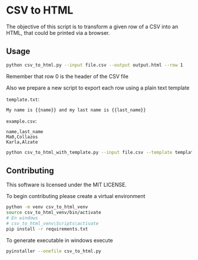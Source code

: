# CSV to HTML

The objective of this script is to transform a given row of a CSV into an HTML, that could be printed via a browser.

## Usage

```bash
python csv_to_html.py --input file.csv --output output.html --row 1
```

Remember that row 0 is the header of the CSV file


Also we prepare a new script to export each row using a plain text template

`template.txt`:

```text
My name is {{name}} and my last name is {{last_name}}
```

`example.csv`:

```csv
name,last_name
Ma0,Collazos
Karla,Alzate
```


```bash
python csv_to_html_with_template.py --input file.csv --template template.txt --output output.txt --row 1
```

## Contributing

This software is licensed under the MIT LICENSE.

To begin contributing please create a virtual environment

```bash
python -m venv csv_to_html_venv
source csv_to_html_venv/bin/activate
# En windows
# csv_to_html_venv\Scripts\activate 
pip install -r requirements.txt
```

To generate executable in windows execute

```bash
pyinstaller --onefile csv_to_html.py
```
